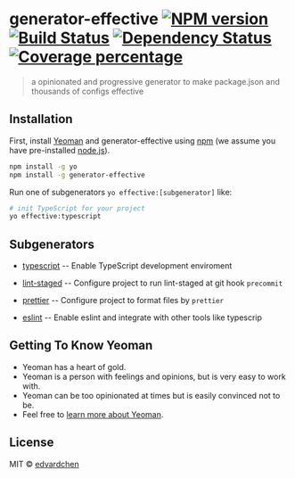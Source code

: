 # generator-effective [![NPM version][npm-image]][npm-url] [![Build Status][travis-image]][travis-url] [![Dependency Status][daviddm-image]][daviddm-url] [![Coverage percentage][coveralls-image]][coveralls-url]

> a opinionated and progressive generator to make package.json and thousands of configs effective

## Installation

First, install [Yeoman](http://yeoman.io) and generator-effective using [npm](https://www.npmjs.com/) (we assume you have pre-installed [node.js](https://nodejs.org/)).

```bash
npm install -g yo
npm install -g generator-effective
```

Run one of subgenerators `yo effective:[subgenerator]` like:

```bash
# init TypeScript for your project
yo effective:typescript
```

## Subgenerators

- [typescript](./generators/typescript/README.md) -- Enable TypeScript development enviroment

- [lint-staged](./generators/lint-staged/README.md) -- Configure project to run lint-staged at git hook `precommit`

- [prettier](./generators/prettier/README.md) -- Configure project to format files by `prettier`

- [eslint](./generators/eslint/README.md) -- Enable eslint and integrate with other tools like typescrip

## Getting To Know Yeoman

- Yeoman has a heart of gold.
- Yeoman is a person with feelings and opinions, but is very easy to work with.
- Yeoman can be too opinionated at times but is easily convinced not to be.
- Feel free to [learn more about Yeoman](http://yeoman.io/).

## License

MIT © [edvardchen]()

[npm-image]: https://badge.fury.io/js/generator-effective.svg
[npm-url]: https://npmjs.org/package/generator-effective
[travis-image]: https://travis-ci.org//generator-effective.svg?branch=master
[travis-url]: https://travis-ci.org//generator-effective
[daviddm-image]: https://david-dm.org//generator-effective.svg?theme=shields.io
[daviddm-url]: https://david-dm.org//generator-effective
[coveralls-image]: https://coveralls.io/repos//generator-effective/badge.svg
[coveralls-url]: https://coveralls.io/r//generator-effective
